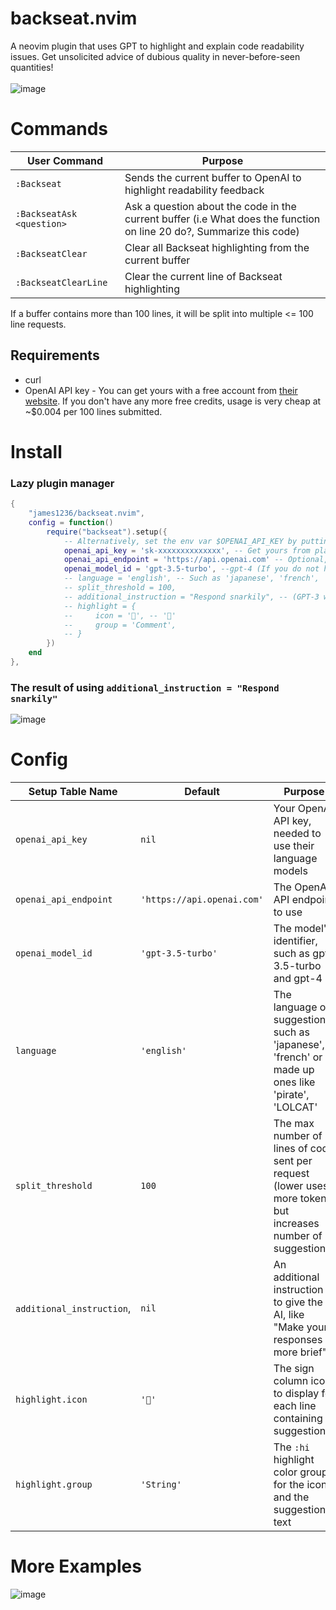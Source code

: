 # backseat.nvim
A neovim plugin that uses GPT to highlight and explain code readability issues. Get unsolicited advice of dubious quality in never-before-seen quantities!
<br><br>
![image](https://user-images.githubusercontent.com/32351696/229314187-f229664f-f396-4840-9765-8118810b3dae.png)

# Commands
| User Command | Purpose |
| -- | -- |
| `:Backseat`  | Sends the current buffer to OpenAI to highlight readability feedback |
| `:BackseatAsk <question>` | Ask a question about the code in the current buffer (i.e What does the function on line 20 do?, Summarize this code)
| `:BackseatClear` | Clear all Backseat highlighting from the current buffer
| `:BackseatClearLine` | Clear the current line of Backseat highlighting

If a buffer contains more than 100 lines, it will be split into multiple <= 100 line requests.
## Requirements
 * curl
 * OpenAI API key - You can get yours with a free account from [their website](https://platform.openai.com/account/api-keys). If you don't have any more free credits, usage is very cheap at ~$0.004 per 100 lines submitted.
# Install
### Lazy plugin manager
```lua
{
    "james1236/backseat.nvim",
    config = function()
        require("backseat").setup({
            -- Alternatively, set the env var $OPENAI_API_KEY by putting "export OPENAI_API_KEY=sk-xxxxx" in your ~/.bashrc
            openai_api_key = 'sk-xxxxxxxxxxxxxx', -- Get yours from platform.openai.com/account/api-keys
            openai_api_endpoint = 'https://api.openai.com' -- Optional, defaults to 'https://api.openai.com'
            openai_model_id = 'gpt-3.5-turbo', --gpt-4 (If you do not have access to a model, it says "The model does not exist")
            -- language = 'english', -- Such as 'japanese', 'french', 'pirate', 'LOLCAT'
            -- split_threshold = 100,
            -- additional_instruction = "Respond snarkily", -- (GPT-3 will probably deny this request, but GPT-4 complies)
            -- highlight = {
            --     icon = '', -- ''
            --     group = 'Comment',
            -- }
        })
    end
},
```
### The result of using `additional_instruction = "Respond snarkily"`
![image](https://user-images.githubusercontent.com/32351696/229297495-6d145848-10bf-43eb-8c2a-ab4264f514b1.png)

# Config 
| Setup Table Name | Default | Purpose |
| --- | --- | -- |
| `openai_api_key` | `nil` | Your OpenAI API key, needed to use their language models
| `openai_api_endpoint` | `'https://api.openai.com'` | The OpenAI API endpoint to use
| `openai_model_id` | `'gpt-3.5-turbo'` | The model's identifier, such as gpt-3.5-turbo and gpt-4
| `language` | `'english'` | The language of suggestions, such as 'japanese', 'french' or made up ones like 'pirate', 'LOLCAT'
| `split_threshold` | `100` | The max number of lines of code sent per request (lower uses more tokens but increases number of suggestions)
| `additional_instruction`, | `nil` | An additional instruction to give the AI, like "Make your responses more brief"
| `highlight.icon` | `''` | The sign column icon to display for each line containing suggestions
| `highlight.group` | `'String'` | The `:hi` highlight color group for the icon and the suggestion text 

# More Examples
![image](https://user-images.githubusercontent.com/32351696/229299250-1fcb4135-2a6a-4663-9637-13af7c0ee7cd.png)
